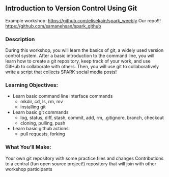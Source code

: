 ## Introduction to Version Control Using Git

Example workshop: https://github.com/elisekain/spark_weebly
Our repo!!! https://github.com/samanehsan/spark_github

### Description
During this workshop, you will learn the basics of git, a widely used version control system. After a basic introduction to the command line, you will learn how to create a git repository, keep track of your work, and use GitHub to collaborate with others. Then, you will use git to collaboratively write a script that collects SPARK social media posts!

### Learning Objectives:

* Learn basic command line interface commands
    * mkdir, cd, ls, rm, mv
    * installing git
* Learn basic git commands
    * log, status, diff, stash, commit, add, rm, .gitignore, branch, checkout
    * cloning, pulling, push
* Learn basic github actions:
    * pull requests, forking

### What You’ll Make: 
Your own git repository with some practice files and changes
Contributions to a central (fun open source project!) repository that will join 
with other workshop participants
 
